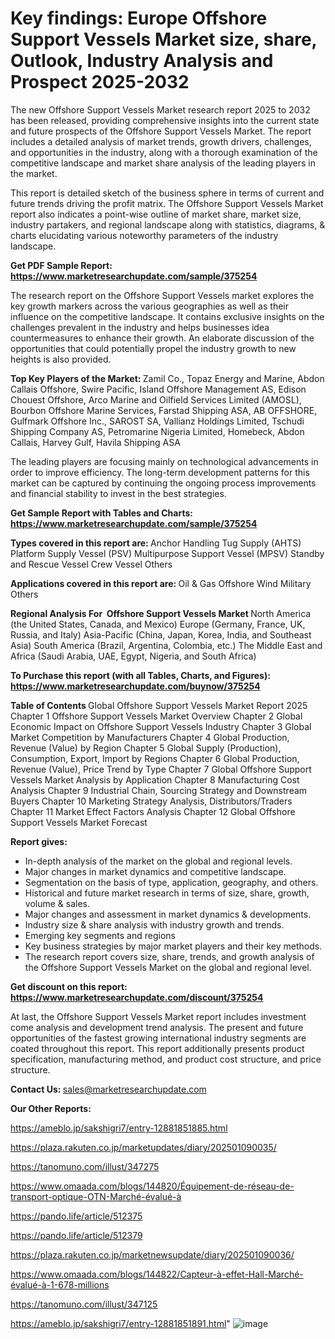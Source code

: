 # Key findings: Europe Offshore Support Vessels Market size, share, Outlook, Industry Analysis and Prospect 2025-2032

The new Offshore Support Vessels Market research report 2025 to 2032 has been released, providing comprehensive insights into the current state and future prospects of the Offshore Support Vessels Market. The report includes a detailed analysis of market trends, growth drivers, challenges, and opportunities in the industry, along with a thorough examination of the competitive landscape and market share analysis of the leading players in the market.

This report is detailed sketch of the business sphere in terms of current and future trends driving the profit matrix. The Offshore Support Vessels Market report also indicates a point-wise outline of market share, market size, industry partakers, and regional landscape along with statistics, diagrams, &amp; charts elucidating various noteworthy parameters of the industry landscape.

<strong><b>Get PDF Sample Report: <a href=https://www.marketresearchupdate.com/sample/375254>https://www.marketresearchupdate.com/sample/375254</a></b></strong>

The research report on the Offshore Support Vessels market explores the key growth markers across the various geographies as well as their influence on the competitive landscape. It contains exclusive insights on the challenges prevalent in the industry and helps businesses idea countermeasures to enhance their growth. An elaborate discussion of the opportunities that could potentially propel the industry growth to new heights is also provided.

<strong><b>Top Key Players of the Market:
</b></strong>Zamil Co., Topaz Energy and Marine, Abdon Callais Offshore, Swire Pacific, Island Offshore Management AS, Edison Chouest Offshore, Arco Marine and Oilfield Services Limited (AMOSL), Bourbon Offshore Marine Services, Farstad Shipping ASA, AB OFFSHORE, Gulfmark Offshore Inc., SAROST SA, Vallianz Holdings Limited, Tschudi Shipping Company AS, Petromarine Nigeria Limited, Homebeck, Abdon Callais, Harvey Gulf, Havila Shipping ASA<strong><b>
</b></strong>

The leading players are focusing mainly on technological advancements in order to improve efficiency. The long-term development patterns for this market can be captured by continuing the ongoing process improvements and financial stability to invest in the best strategies.

<strong><b>Get Sample Report with Tables and Charts: <a href=https://www.marketresearchupdate.com/sample/375254>https://www.marketresearchupdate.com/sample/375254</a></b></strong>

<strong><b>Types covered in this report are:
</b></strong>Anchor Handling Tug Supply (AHTS)
Platform Supply Vessel (PSV)
Multipurpose Support Vessel (MPSV)
Standby and Rescue Vessel
Crew Vessel
Others<strong><b>
</b></strong>

<strong><b>Applications covered in this report are:
</b></strong>Oil & Gas
Offshore Wind
Military
Others<strong><b>
</b></strong>

<strong><b>Regional Analysis For  Offshore Support Vessels Market</b></strong><strong><b>
</b></strong>North America (the United States, Canada, and Mexico)
Europe (Germany, France, UK, Russia, and Italy)
Asia-Pacific (China, Japan, Korea, India, and Southeast Asia)
South America (Brazil, Argentina, Colombia, etc.)
The Middle East and Africa (Saudi Arabia, UAE, Egypt, Nigeria, and South Africa)

<strong><b>To Purchase this report (with all Tables, Charts, and Figures): <a href=https://www.marketresearchupdate.com/buynow/375254>https://www.marketresearchupdate.com/buynow/375254</a></b></strong>

<strong><b>Table of Contents</b></strong><strong><b>
</b></strong>Global Offshore Support Vessels Market Report 2025
Chapter 1 Offshore Support Vessels Market Overview
Chapter 2 Global Economic Impact on Offshore Support Vessels Industry
Chapter 3 Global Market Competition by Manufacturers
Chapter 4 Global Production, Revenue (Value) by Region
Chapter 5 Global Supply (Production), Consumption, Export, Import by Regions
Chapter 6 Global Production, Revenue (Value), Price Trend by Type
Chapter 7 Global Offshore Support Vessels Market Analysis by Application
Chapter 8 Manufacturing Cost Analysis
Chapter 9 Industrial Chain, Sourcing Strategy and Downstream Buyers
Chapter 10 Marketing Strategy Analysis, Distributors/Traders
Chapter 11 Market Effect Factors Analysis
Chapter 12 Global Offshore Support Vessels Market Forecast

<strong><b>Report gives:</b></strong>

- In-depth analysis of the market on the global and regional levels.
- Major changes in market dynamics and competitive landscape.
- Segmentation on the basis of type, application, geography, and others.
- Historical and future market research in terms of size, share, growth, volume &amp; sales.
- Major changes and assessment in market dynamics &amp; developments.
- Industry size &amp; share analysis with industry growth and trends.
- Emerging key segments and regions
- Key business strategies by major market players and their key methods.
- The research report covers size, share, trends, and growth analysis of the Offshore Support Vessels Market on the global and regional level.

<strong><b>Get discount on this report: <a href=https://www.marketresearchupdate.com/discount/375254>https://www.marketresearchupdate.com/discount/375254</a></b></strong>

At last, the Offshore Support Vessels Market report includes investment come analysis and development trend analysis. The present and future opportunities of the fastest growing international industry segments are coated throughout this report. This report additionally presents product specification, manufacturing method, and product cost structure, and price structure.

<strong><b>Contact Us:
</b></strong>sales@marketresearchupdate.com

<strong>Our Other Reports:</strong>

<a href=https://ameblo.jp/sakshigri7/entry-12881851885.html>https://ameblo.jp/sakshigri7/entry-12881851885.html</a>

<a href=https://plaza.rakuten.co.jp/marketupdates/diary/202501090035/>https://plaza.rakuten.co.jp/marketupdates/diary/202501090035/</a>

<a href=https://tanomuno.com/illust/347275>https://tanomuno.com/illust/347275</a>

<a href=https://www.omaada.com/blogs/144820/Équipement-de-réseau-de-transport-optique-OTN-Marché-évalué-à>https://www.omaada.com/blogs/144820/Équipement-de-réseau-de-transport-optique-OTN-Marché-évalué-à</a>

<a href=https://pando.life/article/512375>https://pando.life/article/512375</a>

<a href=https://pando.life/article/512379>https://pando.life/article/512379</a>

<a href=https://plaza.rakuten.co.jp/marketnewsupdate/diary/202501090036/>https://plaza.rakuten.co.jp/marketnewsupdate/diary/202501090036/</a>

<a href=https://www.omaada.com/blogs/144822/Capteur-à-effet-Hall-Marché-évalué-à-1-678-millions>https://www.omaada.com/blogs/144822/Capteur-à-effet-Hall-Marché-évalué-à-1-678-millions</a>

<a href=https://tanomuno.com/illust/347125>https://tanomuno.com/illust/347125</a>

<a href=https://ameblo.jp/sakshigri7/entry-12881851891.html>https://ameblo.jp/sakshigri7/entry-12881851891.html</a>"
![image](https://github.com/user-attachments/assets/87643fc3-172d-4369-a74f-41f477905b5a)
